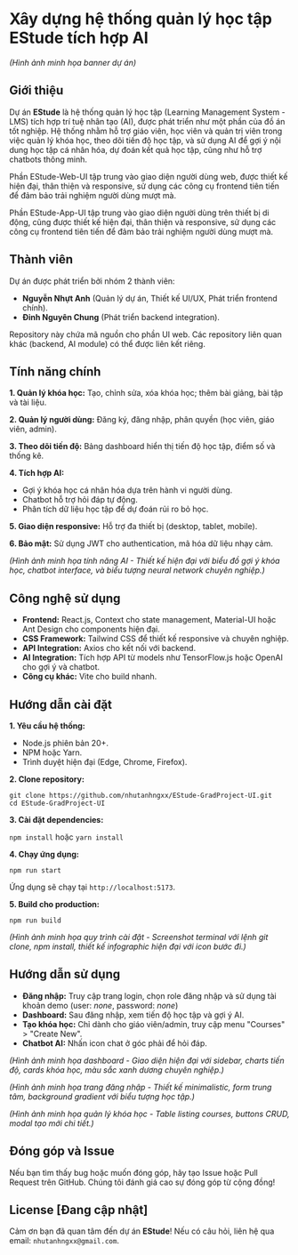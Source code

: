 # **Xây dựng hệ thống quản lý học tập EStude tích hợp AI**

_(Hình ảnh minh họa banner dự án)_

## <b>Giới thiệu</b>

Dự án **EStude** là hệ thống quản lý học tập (Learning Management System - LMS) tích hợp trí tuệ nhân tạo (AI), được phát triển như một phần của đồ án tốt nghiệp. Hệ thống nhằm hỗ trợ giáo viên, học viên và quản trị viên trong việc quản lý khóa học, theo dõi tiến độ học tập, và sử dụng AI để gợi ý nội dung học tập cá nhân hóa, dự đoán kết quả học tập, cũng như hỗ trợ chatbots thông minh.

Phần EStude-Web-UI tập trung vào giao diện người dùng web, được thiết kế hiện đại, thân thiện và responsive, sử dụng các công cụ frontend tiên tiến để đảm bảo trải nghiệm người dùng mượt mà.

Phần EStude-App-UI tập trung vào giao diện người dùng trên thiết bị di động, cũng được thiết kế hiện đại, thân thiện và responsive, sử dụng các công cụ frontend tiên tiến để đảm bảo trải nghiệm người dùng mượt mà.

## <b>Thành viên</b>

Dự án được phát triển bởi nhóm 2 thành viên:

- **Nguyễn Nhựt Anh** (Quản lý dự án, Thiết kế UI/UX, Phát triển frontend chính).
- **Đinh Nguyên Chung** (Phát triển backend integration).

Repository này chứa mã nguồn cho phần UI web. Các repository liên quan khác (backend, AI module) có thể được liên kết riêng.

## **Tính năng chính**

**1. Quản lý khóa học:** Tạo, chỉnh sửa, xóa khóa học; thêm bài giảng, bài tập và tài liệu.

**2. Quản lý người dùng:** Đăng ký, đăng nhập, phân quyền (học viên, giáo viên, admin).

**3. Theo dõi tiến độ:** Bảng dashboard hiển thị tiến độ học tập, điểm số và thống kê.

**4. Tích hợp AI:**

- Gợi ý khóa học cá nhân hóa dựa trên hành vi người dùng.
- Chatbot hỗ trợ hỏi đáp tự động.
- Phân tích dữ liệu học tập để dự đoán rủi ro bỏ học.

**5. Giao diện responsive:** Hỗ trợ đa thiết bị (desktop, tablet, mobile).

**6. Bảo mật:** Sử dụng JWT cho authentication, mã hóa dữ liệu nhạy cảm.

_(Hình ảnh minh họa tính năng AI - Thiết kế hiện đại với biểu đồ gợi ý khóa học, chatbot interface, và biểu tượng neural network chuyên nghiệp.)_

## **Công nghệ sử dụng**

- **Frontend:** React.js, Context cho state management, Material-UI hoặc Ant Design cho components hiện đại.
- **CSS Framework:** Tailwind CSS để thiết kế responsive và chuyên nghiệp.
- **API Integration:** Axios cho kết nối với backend.
- **AI Integration:** Tích hợp API từ models như TensorFlow.js hoặc OpenAI cho gợi ý và chatbot.
- **Công cụ khác:** Vite cho build nhanh.

## **Hướng dẫn cài đặt**

**1. Yêu cầu hệ thống:**

- Node.js phiên bản 20+.
- NPM hoặc Yarn.
- Trình duyệt hiện đại (Edge, Chrome, Firefox).

**2. Clone repository:**

```
git clone https://github.com/nhutanhngxx/EStude-GradProject-UI.git
cd EStude-GradProject-UI
```

**3. Cài đặt dependencies:**

`npm install`
hoặc
`yarn install`

**4. Chạy ứng dụng:**

`npm run start`

Ứng dụng sẽ chạy tại `http://localhost:5173`.

**5. Build cho production:**

`npm run build`

_(Hình ảnh minh họa quy trình cài đặt - Screenshot terminal với lệnh git clone, npm install, thiết kế infographic hiện đại với icon bước đi.)_

## **Hướng dẫn sử dụng**

- **Đăng nhập:** Truy cập trang login, chọn role đăng nhập và sử dụng tài khoản demo (user: _none_, password: _none_)
- **Dashboard:** Sau đăng nhập, xem tiến độ học tập và gợi ý AI.
- **Tạo khóa học:** Chỉ dành cho giáo viên/admin, truy cập menu "Courses" > "Create New".
- **Chatbot AI:** Nhấn icon chat ở góc phải để hỏi đáp.

_(Hình ảnh minh họa dashboard - Giao diện hiện đại với sidebar, charts tiến độ, cards khóa học, màu sắc xanh dương chuyên nghiệp.)_

_(Hình ảnh minh họa trang đăng nhập - Thiết kế minimalistic, form trung tâm, background gradient với biểu tượng học tập.)_

_(Hình ảnh minh họa quản lý khóa học - Table listing courses, buttons CRUD, modal tạo mới chi tiết.)_

## **Đóng góp và Issue**

Nếu bạn tìm thấy bug hoặc muốn đóng góp, hãy tạo Issue hoặc Pull Request trên GitHub. Chúng tôi đánh giá cao sự đóng góp từ cộng đồng!

## **License \[Đang cập nhật]**

Cảm ơn bạn đã quan tâm đến dự án **EStude**! Nếu có câu hỏi, liên hệ qua email: `nhutanhngxx@gmail.com`.
